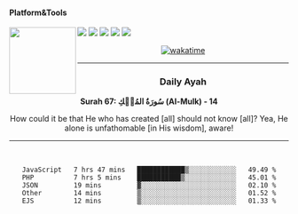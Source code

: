 #### Platform&Tools

[![](https://img.shields.io/badge/-NPM-cb3837?style=flat-square&logo=npm&logoColor=white)](https://npmjs.com/)
[![](https://img.shields.io/badge/PHP-777BB4?style=flat-square&logo=php&logoColor=white)](https://nodejs.org/)
[![](https://img.shields.io/badge/Julia-9558B2?style=flat-square&logo=julia&logoColor=white)](https://nodejs.org/)
<img src="https://avatars.githubusercontent.com/u/31664438?v=4" width="120" align="left">
[![](https://img.shields.io/badge/-Node.js-43853d?style=flat-square&logo=node.js&logoColor=ffffff)](https://nodejs.org/)
[![](https://img.shields.io/badge/Visual_Studio_Code-0078D4?style=flat-square&logo=visual%20studio%20code&logoColor=white)](https://nodejs.org/)

<center>

[![wakatime](https://wakatime.com/badge/user/87646243-158a-4241-a3cb-668e1fa2dbb8.svg)](https://wakatime.com/@87646243-158a-4241-a3cb-668e1fa2dbb8)
               

_______ 
### Daily Ayah

<!--START_SECTION:quran-->

**Surah 67: سُورَةُ المُلۡكِ (Al-Mulk) - 14**

How could it be that He who has created [all] should not know [all]? Yea, He alone is unfathomable [in His wisdom], aware!
 <!--END_SECTION:quran-->

  
                       
                                             
_______

&nbsp;&nbsp;     &nbsp;&nbsp;    &nbsp;&nbsp;   &nbsp;&nbsp;
 
<!--START_SECTION:waka-->

```text
JavaScript   7 hrs 47 mins   ████████████▒░░░░░░░░░░░░   49.49 %
PHP          7 hrs 5 mins    ███████████▒░░░░░░░░░░░░░   45.01 %
JSON         19 mins         ▓░░░░░░░░░░░░░░░░░░░░░░░░   02.10 %
Other        14 mins         ▒░░░░░░░░░░░░░░░░░░░░░░░░   01.52 %
EJS          12 mins         ▒░░░░░░░░░░░░░░░░░░░░░░░░   01.33 %
```

<!--END_SECTION:waka-->
